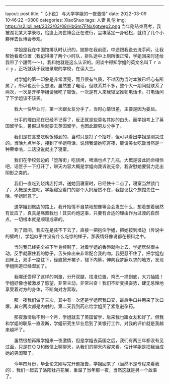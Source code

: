 ---
layout: post
title:  "【小说】 与大学学姐的一夜激情"
date:   2022-03-09 10:46:22 +0800
categories: XiaoShuo
tags: 人妻 乱伦
img: https://s2.loli.net/2022/03/08/HbGm7FNxXgtwep2.png
当年刚结束高考，我被湖北某大学录取，恰逢上海世博会正在进行，尘埃落定一身轻松，就约了几个小夥伴去世博会参观。

　　学姐是我在中国馆排队时认识的，她排在我前面，中途跟我说去洗手间，让我帮她看着位置（我记得排了两个小时队，排队途中上厕所很正常，学姐回来时还给我带了个甜筒～～），我和她就是这么认识的。闲谈中得知学姐的英文名叫Ｔｒａｃｙ，正巧就读于我被录取的学校，在读大三。

　　对学姐的第一印象是非常漂亮，而且很有气质，不过因为当时本狼已经心有所属了，所以也没什么想法。虽然要了电话，但联系并不多，整个大一期间就联系了两次，一次是开学学姐请我吃了顿饭，一次是有人来我寝室推销电话卡，打电话问了下学姐该不该买。

　　我大一快毕业时，第一次跟女友分手了，当时心情很差，主要是因为委屈。

　　分手的理由现在已经不记得了，反正就是些莫名其妙的由头。而学姐考上了英国留学生，暑假过后就要去英国留学，也因此跟男友分手了。

　　我们是在食堂吃晚饭碰到的，当时只是打了个招呼，但可以看出学姐是刚哭过的。当晚九点半多，接到了学姐电话，说想我请她吃宵夜，能请美女吃饭当然是一种荣幸咯，二话没说就出了寝室。

　　我们在学校旁边的「堕落街」吃烧烤，啤酒也点了几瓶，大概是彼此同命相怜吧，话匣子一下打开了，聊天内容大概是学姐向我诉说无奈，我安慰她要努力走出阴影之类的。

　　我们一直吃到烧烤店打烊，送她回寝室时，已经快十二点了，寝室当然锁门了，大概是天意吧，学姐寝室看门的那个大妈居然不在，我提议找个旅馆先住一晚，学姐同意了。

　　送学姐到旅店的路上，我开始情不自禁地想像等会会发生什么，想着想着居然有反应了，真真是痛煞我也！其实约炮这事，只要有合适的理由作为过渡的自然点，一切根本就是顺理成章的。

　　到了房间，我实在是装不下去了，直接一把抱住学姐，把她按到墙边（传说中的壁咚），学姐似乎并没有什么吃惊的样子，那表情好像说都在预料之中。

　　当时我已经完全被下半身控制了，对着学姐的香唇就吻上去，学姐居然很主动，反手就箍住我的脖子，舌头伸出来非常配合我的吻。我更忍不住了，把学姐抱到床上，双手一路往下，径直掀开裙子，褪下内裤，伸向我梦寐以求的地方，发现学姐阴道已经湿润了。

　　我哪还受得了这样的刺激，分开双腿，找准位置，鸡巴一捅到底，大力抽插！学姐好像也被激发了慾望，非常主动，非常兴奋！我们不断变换姿势，肆无忌惮地享受着对方的身体，不断向对方索取。

　　那一夜我们做了三次，其中有一次还是学姐帮我口交，最后手口并用来了次口爆，其它两次都是内射的。第二天我到药店给学姐买了紧急避孕药。

　　那夜激情后不到一个月，学姐就去了英国留学，后来我也跟女友和好了。但我和学姐的联系一直没断，学姐研究生毕业后到了某银行工作，对我的评价就是我越来越坏了。

　　虽然很想再跟学姐来一夜激情，但是学姐去英国之后，我们有两三年都没有见过面，只是在ＱＱ和微信上聊聊天，从我们的聊天内容来看，估计学姐是把我当成她的男闺蜜了。

　　今年四月份，毕业论文刚写完开题报告，学姐回来了（当然不是专程来看我的），我们一起去了洛阳牡丹花展，重温了当年那一夜，当然这就是另一个故事了。